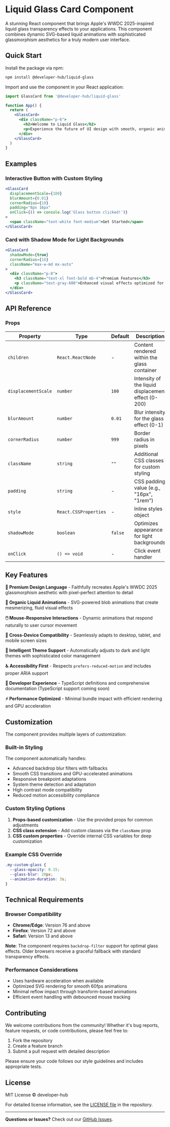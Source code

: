 # Liquid Glass Card Component

A stunning React component that brings Apple's WWDC 2025-inspired liquid glass transparency effects to your applications. This component combines dynamic SVG-based liquid animations with sophisticated glassmorphism aesthetics for a truly modern user interface.

## Quick Start

Install the package via npm:

```bash
npm install @developer-hub/liquid-glass
```

Import and use the component in your React application:

```jsx
import GlassCard from '@developer-hub/liquid-glass'

function App() {
  return (
    <GlassCard>
      <div className="p-6">
        <h2>Welcome to Liquid Glass</h2>
        <p>Experience the future of UI design with smooth, organic animations.</p>
      </div>
    </GlassCard>
  )
}
```

## Examples

### Interactive Button with Custom Styling

```jsx
<GlassCard
  displacementScale={100}
  blurAmount={0.01}
  cornerRadius={10}
  padding="8px 16px"
  onClick={() => console.log('Glass button clicked!')}
>
  <span className="text-white font-medium">Get Started</span>
</GlassCard>
```

### Card with Shadow Mode for Light Backgrounds

```jsx
<GlassCard
  shadowMode={true}
  cornerRadius={16}
  className="max-w-md mx-auto"
>
  <div className="p-8">
    <h3 className="text-xl font-bold mb-4">Premium Features</h3>
    <p className="text-gray-600">Enhanced visual effects optimized for light themes.</p>
  </div>
</GlassCard>
```

## API Reference

### Props

| Property | Type | Default | Description |
|----------|------|---------|-------------|
| `children` | `React.ReactNode` | - | Content rendered within the glass container |
| `displacementScale` | `number` | `100` | Intensity of the liquid displacement effect (0-200) |
| `blurAmount` | `number` | `0.01` | Blur intensity for the glass effect (0-1) |
| `cornerRadius` | `number` | `999` | Border radius in pixels |
| `className` | `string` | `""` | Additional CSS classes for custom styling |
| `padding` | `string` | - | CSS padding value (e.g., "16px", "1rem") |
| `style` | `React.CSSProperties` | - | Inline styles object |
| `shadowMode` | `boolean` | `false` | Optimizes appearance for light backgrounds |
| `onClick` | `() => void` | - | Click event handler |

## Key Features

**🎨 Premium Design Language** - Faithfully recreates Apple's WWDC 2025 glassmorphism aesthetic with pixel-perfect attention to detail

**🌊 Organic Liquid Animations** - SVG-powered blob animations that create mesmerizing, fluid visual effects

**🖱️ Mouse-Responsive Interactions** - Dynamic animations that respond naturally to user cursor movement

**📱 Cross-Device Compatibility** - Seamlessly adapts to desktop, tablet, and mobile screen sizes

**🌙 Intelligent Theme Support** - Automatically adjusts to dark and light themes with sophisticated color management

**♿ Accessibility First** - Respects `prefers-reduced-motion` and includes proper ARIA support

**🎯 Developer Experience** - TypeScript definitions and comprehensive documentation (TypeScript support coming soon)

**⚡ Performance Optimized** - Minimal bundle impact with efficient rendering and GPU acceleration

## Customization

The component provides multiple layers of customization:

### Built-in Styling
The component automatically handles:
- Advanced backdrop blur filters with fallbacks
- Smooth CSS transitions and GPU-accelerated animations  
- Responsive breakpoint adaptations
- System theme detection and adaptation
- High contrast mode compatibility
- Reduced motion accessibility compliance

### Custom Styling Options
1. **Props-based customization** - Use the provided props for common adjustments
2. **CSS class extension** - Add custom classes via the `className` prop
3. **CSS custom properties** - Override internal CSS variables for deep customization

### Example CSS Override
```css
.my-custom-glass {
  --glass-opacity: 0.15;
  --glass-blur: 20px;
  --animation-duration: 3s;
}
```

## Technical Requirements

### Browser Compatibility
- **Chrome/Edge**: Version 76 and above
- **Firefox**: Version 72 and above  
- **Safari**: Version 13 and above

**Note**: The component requires `backdrop-filter` support for optimal glass effects. Older browsers receive a graceful fallback with standard transparency effects.

### Performance Considerations
- Uses hardware acceleration when available
- Optimized SVG rendering for smooth 60fps animations
- Minimal reflow impact through transform-based animations
- Efficient event handling with debounced mouse tracking

## Contributing

We welcome contributions from the community! Whether it's bug reports, feature requests, or code contributions, please feel free to:

1. Fork the repository
2. Create a feature branch
3. Submit a pull request with detailed description

Please ensure your code follows our style guidelines and includes appropriate tests.

## License

MIT License © developer-hub

For detailed license information, see the [LICENSE file](https://github.com/viraj-perera-dev/liquid-glass/blob/main/LICENSE) in the repository.

---

**Questions or Issues?** Check out our [GitHub Issues](https://github.com/viraj-perera-dev/liquid-glass/issues).
